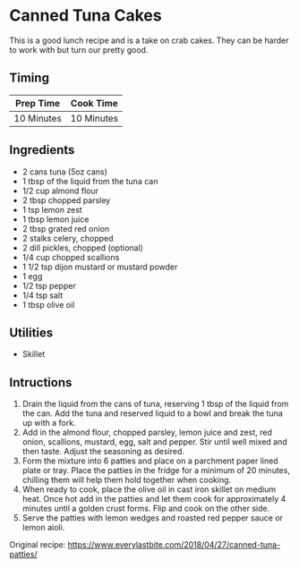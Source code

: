 # Canned Tuna Cakes

This is a good lunch recipe and is a take on crab cakes. They can be harder to
work with but turn our pretty good.

## Timing

| Prep Time  | Cook Time  |
| ---------- | ---------- |
| 10 Minutes | 10 Minutes |

## Ingredients

- 2 cans tuna (5oz cans)
- 1 tbsp of the liquid from the tuna can
- 1/2 cup almond flour
- 2 tbsp chopped parsley
- 1 tsp lemon zest
- 1 tbsp lemon juice
- 2 tbsp grated red onion
- 2 stalks celery, chopped
- 2 dill pickles, chopped (optional)
- 1/4 cup chopped scallions
- 1 1/2 tsp dijon mustard or mustard powder
- 1 egg
- 1/2 tsp pepper
- 1/4 tsp salt
- 1 tbsp olive oil

## Utilities

- Skillet

## Intructions

1. Drain the liquid from the cans of tuna, reserving 1 tbsp of the liquid from
   the can. Add the tuna and reserved liquid to a bowl and break the tuna up
   with a fork. 
2. Add in the almond flour, chopped parsley, lemon juice and zest, red onion,
   scallions, mustard, egg, salt and pepper. Stir until well mixed and then
   taste. Adjust the seasoning as desired. 
3. Form the mixture into 6 patties and place on a parchment paper lined plate
   or tray. Place the patties in the fridge for a minimum of 20 minutes,
   chilling them will help them hold together when cooking. 
4. When ready to cook, place the olive oil in cast iron skillet on medium heat.
   Once hot add in the patties and let them cook for approximately 4 minutes
   until a golden crust forms. Flip and cook on the other side. 
5. Serve the patties with lemon wedges and roasted red pepper sauce or lemon
   aioli. 

Original recipe: https://www.everylastbite.com/2018/04/27/canned-tuna-patties/
